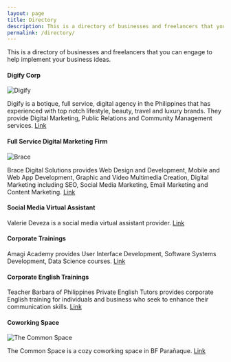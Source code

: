 ```yaml
---
layout: page
title: Directory
description: This is a directory of businesses and freelancers that you can engage to help implement your business ideas.
permalink: /directory/
---
```

This is a directory of businesses and freelancers that you can engage to help implement your business ideas.

#### Digify Corp

![Digify](http://digifycorp.com/wp-content/uploads/2016/12/logo.png)

Digify is a botique, full service, digital agency in the Philippines that has experienced with top notch lifestyle, beauty, travel and luxury brands. They provide Digital Marketing, Public Relations and Community Management services.
[Link](http://digifycorp.com)

#### Full Service Digital Marketing Firm

![Brace](http://www.bracedigitalsolutions.com/wp-content/uploads/2018/02/logo-re-upload.png)

Brace Digital Solutions provides Web Design and Development, Mobile and Web App Development, Graphic and Video Multimedia Creation, Digital Marketing including SEO, Social Media Marketing, Email Marketing and Content Marketing.
[Link](http://www.bracedigitalsolutions.com/)

#### Social Media Virtual Assistant

Valerie Deveza is a social media virtual assistant provider.
[Link](http://valeriedeveza.com/hire-virtual-assistant/)

#### Corporate Trainings

Amagi Academy provides User Interface Development, Software Systems Development, Data Science courses.
[Link](http://amagiacademy.com/)

#### Corporate English Trainings

Teacher Barbara of Philippines Private English Tutors provides corporate English training for individuals and business who seek to enhance their communication skills.
[Link](http://philippinesprivateenglishtutors.com/)


#### Coworking Space

![The Common Space](https://static.wixstatic.com/media/35ba81_9cb9fe00a688464f8d2d51b0a3927480~mv2.png/v1/fill/w_281,h_61,al_c,usm_0.66_1.00_0.01/35ba81_9cb9fe00a688464f8d2d51b0a3927480~mv2.png)

The Common Space is a cozy coworking space in BF Parañaque.
[Link](https://philippineislandliving.com/common-space)